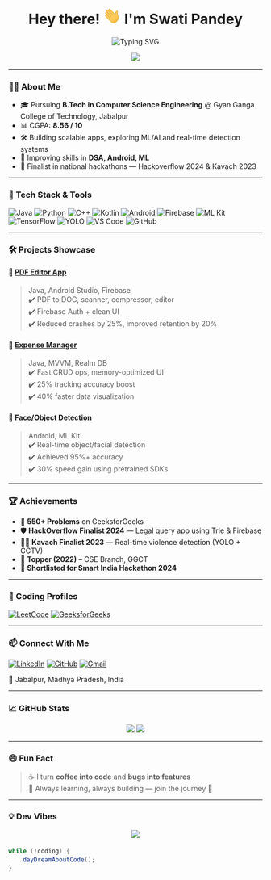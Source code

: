 <h1 align="center">
  Hey there! <img src="https://raw.githubusercontent.com/ABSphreak/ABSphreak/master/gifs/Hi.gif" width="35px"> I'm Swati Pandey
</h1>

<p align="center">
 <img src="https://readme-typing-svg.demolab.com?font=Fira+Code&size=24&duration=3000&pause=1000&center=true&vCenter=true&width=500&lines=Android+Developer;AI%2FML+Enthusiast;Hackathon+Finalist;Tech+Explorer+%26+Problem+Solver" alt="Typing SVG" />
</h1>

<p align="center">
  <img src="https://media.giphy.com/media/qgQUggAC3Pfv687qPC/giphy.gif" width="200"/>
</p>

---

### 👩‍💻 About Me

- 🎓 Pursuing **B.Tech in Computer Science Engineering** @ Gyan Ganga College of Technology, Jabalpur  
- 📊 CGPA: **8.56 / 10**
- 🛠️ Building scalable apps, exploring ML/AI and real-time detection systems  
- 🌱 Improving skills in **DSA, Android, ML** 
- 🥇 Finalist in national hackathons — Hackoverflow 2024 & Kavach 2023  

---

### 🚀 Tech Stack & Tools

![Java](https://img.shields.io/badge/Java-%23ED8B00.svg?style=for-the-badge&logo=java&logoColor=white)
![Python](https://img.shields.io/badge/Python-3670A0?style=for-the-badge&logo=python&logoColor=ffdd54)
![C++](https://img.shields.io/badge/C++-00599C?style=for-the-badge&logo=c%2B%2B&logoColor=white)
![Kotlin](https://img.shields.io/badge/Kotlin-0095D5?style=for-the-badge&logo=kotlin&logoColor=white)
![Android](https://img.shields.io/badge/AndroidStudio-3DDC84?style=for-the-badge&logo=androidstudio&logoColor=white)
![Firebase](https://img.shields.io/badge/Firebase-ffca28?style=for-the-badge&logo=firebase&logoColor=black)
![ML Kit](https://img.shields.io/badge/MLKit-grey?style=for-the-badge&logo=google&logoColor=white)
![TensorFlow](https://img.shields.io/badge/TensorFlow-FF6F00?style=for-the-badge&logo=tensorflow&logoColor=white)
![YOLO](https://img.shields.io/badge/YOLOv8+-black?style=for-the-badge&logo=opencv&logoColor=white)
![VS Code](https://img.shields.io/badge/VSCode-007ACC?style=for-the-badge&logo=visual-studio-code&logoColor=white)
![GitHub](https://img.shields.io/badge/GitHub-181717?style=for-the-badge&logo=github&logoColor=white)

---

### 🛠️ Projects Showcase

#### 📄 [PDF Editor App](https://github.com/swati)
> Java, Android Studio, Firebase  
✔️ PDF to DOC, scanner, compressor, editor  
✔️ Firebase Auth + clean UI  
✔️ Reduced crashes by 25%, improved retention by 20%  

#### 💸 [Expense Manager](https://github.com/swati)
> Java, MVVM, Realm DB  
✔️ Fast CRUD ops, memory-optimized UI  
✔️ 25% tracking accuracy boost  
✔️ 40% faster data visualization  

#### 🧠 [Face/Object Detection](https://github.com/swati)
> Android, ML Kit  
✔️ Real-time object/facial detection  
✔️ Achieved 95%+ accuracy  
✔️ 30% speed gain using pretrained SDKs  

---

### 🏆 Achievements

- 🧠 **550+ Problems** on GeeksforGeeks  
- 🛡️ **HackOverflow Finalist 2024** — Legal query app using Trie & Firebase  
- 🕵️‍♂️ **Kavach Finalist 2023** — Real-time violence detection (YOLO + CCTV)  
- 🥇 **Topper (2022)** – CSE Branch, GGCT  
- 🚀 **Shortlisted for Smart India Hackathon 2024**  

---

### 🔗 Coding Profiles

[![LeetCode](https://img.shields.io/badge/LeetCode-FFA116?style=flat-square&logo=leetcode&logoColor=black)](https://leetcode.com/u/swatipandey_62/)
[![GeeksforGeeks](https://img.shields.io/badge/GeeksforGeeks-darkgreen?style=flat-square&logo=geeksforgeeks&logoColor=white)](https://www.geeksforgeeks.org/user/swatipandktjl/)

---

### 📫 Connect With Me

[![LinkedIn](https://img.shields.io/badge/LinkedIn-blue?style=for-the-badge&logo=linkedin)](https://www.linkedin.com/in/swati-pandey-a0248a239/)
[![GitHub](https://img.shields.io/badge/GitHub-000?style=for-the-badge&logo=github)](https://github.com/gr8swati)
[![Gmail](https://img.shields.io/badge/Gmail-red?style=for-the-badge&logo=gmail)](mailto:swati35326@gmail.com)

📍 Jabalpur, Madhya Pradesh, India

---

### 📈 GitHub Stats

<p align="center">
  <img width="48%" src="https://github-readme-stats.vercel.app/api?username=gr8swati&show_icons=true&theme=radical&hide_border=true" />
  <img width="48%" src="https://github-readme-streak-stats.herokuapp.com/?user=gr8swati&theme=radical&hide_border=true" />
</p>

---

### 😄 Fun Fact

> ☕ I turn **coffee into code** and **bugs into features**  
> 🧩 Always learning, always building — join the journey 🚀

---

### 💡 Dev Vibes

<p align="center">
  <img src="https://readme-typing-svg.demolab.com?font=Fira+Code&pause=1000&width=435&lines=Always+debugging...;Always+learning...;Always+building...;Connect+with+me+%F0%9F%91%87" />
</p>

```java
while (!coding) {
    dayDreamAboutCode();
}
